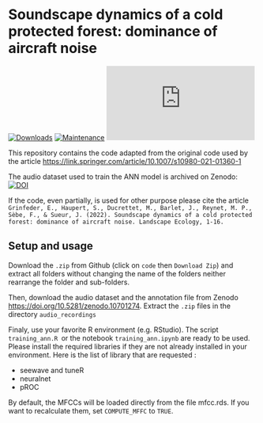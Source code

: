 # Soundscape dynamics of a cold protected forest: dominance of aircraft noise

[![Downloads](https://static.pepy.tech/badge/Grinfeder_Landscape_Ecology_2022)](https://pepy.tech/project/Grinfeder_Landscape_Ecology_2022)
[![Maintenance](https://img.shields.io/badge/Maintained%3F-yes-green.svg)](https://GitHub.com/Naereen/StrapDown.js/graphs/commit-activity)
[![Citation Badge](https://api.juleskreuer.eu/citation-badge.php?doi=110.1007/s10980-021-01360-1)](https://juleskreuer.eu/projekte/citation-badge/)

This repository contains the code adapted from the original code used by the article https://link.springer.com/article/10.1007/s10980-021-01360-1

The audio dataset used to train the ANN model is archived on Zenodo: [![DOI](https://zenodo.org/badge/DOI/10.5281/zenodo.10701274.svg)](https://doi.org/10.5281/zenodo.10701274)

If the code, even partially, is used for other purpose please cite the article 
`Grinfeder, E., Haupert, S., Ducrettet, M., Barlet, J., Reynet, M. P., Sèbe, F., & Sueur, J. (2022). Soundscape dynamics of a cold protected forest: dominance of aircraft noise. Landscape Ecology, 1-16.`

## Setup and usage

Download the `.zip` from Github (click on `code` then `Download Zip`) and extract all folders without changing the name of the folders neither rearrange the folder and sub-folders.

Then, download the audio dataset and the annotation file from Zenodo https://doi.org/10.5281/zenodo.10701274. Extract the `.zip` files in the directory `audio_recordings`

Finaly, use your favorite R environment (e.g. RStudio). The script `training_ann.R `or the notebook `training_ann.ipynb` are ready to be used. Please install the required libraries if they are not already installed in your environment. Here is the list of library that are requested :
* seewave and tuneR
* neuralnet
* pROC

By default, the MFCCs will be loaded directly from the file mfcc.rds. If you want to recalculate them, set `COMPUTE_MFFC` to `TRUE`.
